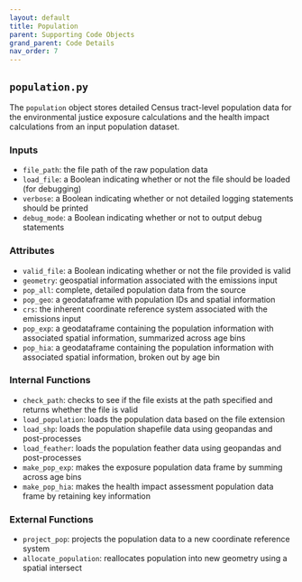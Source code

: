 ```yaml
---
layout: default
title: Population
parent: Supporting Code Objects
grand_parent: Code Details
nav_order: 7
---
```


## `population.py` 
The `population` object stores detailed Census tract-level population data for the environmental justice exposure calculations and the health impact calculations from an input population dataset.

### Inputs
* `file_path`: the file path of the raw population data
* `load_file`: a Boolean indicating whether or not the file should be loaded (for debugging)
* `verbose`: a Boolean indicating whether or not detailed logging statements should be printed
* `debug_mode`: a Boolean indicating whether or not to output debug statements

### Attributes
* `valid_file`: a Boolean indicating whether or not the file provided is valid
* `geometry`: geospatial information associated with the emissions input
* `pop_all`: complete, detailed population data from the source
* `pop_geo`: a geodataframe with population IDs and spatial information
* `crs`: the inherent coordinate reference system associated with the emissions input
* `pop_exp`: a geodataframe containing the population information with associated spatial information, summarized across age bins
* `pop_hia`: a geodataframe containing the population information with associated spatial information, broken out by age bin

### Internal Functions
* `check_path`: checks to see if the file exists at the path specified and returns whether the file is valid
* `load_population`: loads the population data based on the file extension
* `load_shp`: loads the population shapefile data using geopandas and post-processes
* `load_feather`: loads the population feather data using geopandas and post-processes
* `make_pop_exp`: makes the exposure population data frame by summing across age bins
* `make_pop_hia`: makes the health impact assessment population data frame by retaining key information

### External Functions
* `project_pop`: projects the population data to a new coordinate reference system
* `allocate_population`: reallocates population into new geometry using a spatial intersect

